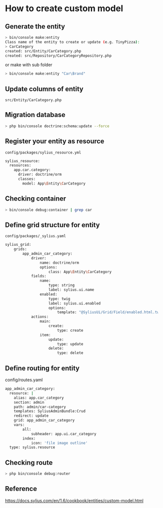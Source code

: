 # How to create custom model

## Generate the entity

```bash
> bin/console make:entity
Class name of the entity to create or update (e.g. TinyPizza):
> CarCategory
created: src/Entity/CarCategory.php
created: src/Repository/CarCategoryRepository.php
```

or make with sub folder

```bash
> bin/console make:entity "Car\Brand"
```

## Update columns of entity

`src/Entity/CarCategory.php`

## Migration database

```bash
> php bin/console doctrine:schema:update --force
```

## Register your entity as resource

`config/packages/sylius_resource.yml`

```bash
sylius_resource:
  resources:
    app.car.category:
      driver: doctrine/orm
      classes:
        model: App\Entity\CarCategory
```

## Checking container

```bash
> bin/console debug:container | grep car
```

## Define grid structure for entity

`config/packages/_sylius.yaml`

```bash
sylius_grid:
    grids:
        app_admin_car_category:
            driver:
                name: doctrine/orm
                options:
                    class: App\Entity\CarCategory
            fields:
                name:
                    type: string
                    label: sylius.ui.name
                enabled:
                    type: twig
                    label: sylius.ui.enabled
                    options:
                        template: "@SyliusUi/Grid/Field/enabled.html.twig"
            actions:
                main:
                    create:
                        type: create
                item:
                    update:
                        type: update
                    delete:
                        type: delete
```

## Define routing for entity

config/routes.yaml

```bash
app_admin_car_category:
  resource: |
    alias: app.car_category
    section: admin
    path: admin/car-category
    templates: SyliusAdminBundle:Crud
    redirect: update
    grid: app_admin_car_category
    vars:
        all:
            subheader: app.ui.car_category
        index:
            icon: 'file image outline'
  type: sylius.resource
```

## Checking route

```bash
> php bin/console debug:router
```

## Reference

<https://docs.sylius.com/en/1.6/cookbook/entities/custom-model.html>
